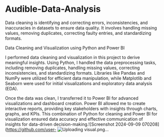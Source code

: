 # Audible-Data-Analysis
Data cleaning is identifying and correcting errors, inconsistencies, and inaccuracies in datasets to ensure data quality. It involves handling missing values, removing duplicates, correcting faulty entries, and standardizing formats. 


Data Cleaning and Visualization using Python and Power BI

I performed data cleaning and visualization in this project to derive meaningful insights. Using Python, I handled the data preprocessing tasks, including removing duplicates, handling missing values, correcting inconsistencies, and standardizing formats. Libraries like Pandas and NumPy were utilized for efficient data manipulation, while Matplotlib and Seaborn were used for initial visualizations and exploratory data analysis (EDA).

Once the data was clean, I transferred it to Power BI for advanced visualizations and dashboard creation. Power BI allowed me to create interactive reports, providing key stakeholders with insights through charts, graphs, and KPIs. This combination of Python for cleaning and Power BI for visualization ensured data accuracy and effective communication of insights for data-driven decision-making.![Screenshot 2024-09-09 070208](https://github.com/user-
![Uploading visual.png…]()

